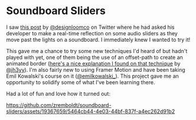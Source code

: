# Soundboard Sliders

I saw [this post](https://x.com/designloomco/status/1795730251995345224) by [@designloomco](https://x.com/designloomco) on Twitter where he had asked his developer to make a real-time reflection on some audio sliders as they move past the lights on a soundboard. I immediately knew I wanted to try it!

This gave me a chance to try some new techniques I'd heard of but hadn't played with yet, one of them being the use of an offset-path to create an animated border ([here's a nice explanation I found on that technique](https://x.com/jh3yy/status/1752903535488823789) by [@jh3yy](https://x.com/jh3yy)). I'm also fairly new to using Framer Motion and have been taking Emil Kowalski's course on it ([@emilkowalski_](https://x.com/emilkowalski_)). This project gave me an opportunity to solidify some of what I've been learning there.

Had a lot of fun and love how it turned out:

https://github.com/zremboldt/soundboard-sliders/assets/19367659/5464cb44-4e03-44bf-837f-a4ec262d91b2

